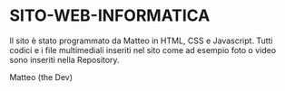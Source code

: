 # SITO-WEB-INFORMATICA

Il sito è stato programmato da Matteo in HTML, CSS e Javascript.
Tutti codici e i file multimediali inseriti nel sito come ad esempio foto o video sono inseriti nella Repository.

Matteo (the Dev)
